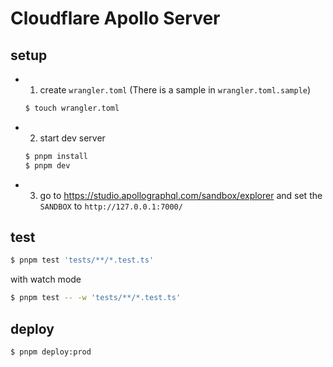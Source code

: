 # Cloudflare Apollo Server

## setup

- 1. create `wrangler.toml` (There is a sample in `wrangler.toml.sample`)
  ```bash
  $ touch wrangler.toml
  ```
- 2. start dev server
  ```bash
  $ pnpm install
  $ pnpm dev
  ```
- 3. go to https://studio.apollographql.com/sandbox/explorer and set the `SANDBOX` to `http://127.0.0.1:7000/`

## test

```bash
$ pnpm test 'tests/**/*.test.ts'
```

with watch mode

```bash
$ pnpm test -- -w 'tests/**/*.test.ts'
```

## deploy

```bash
$ pnpm deploy:prod
```
